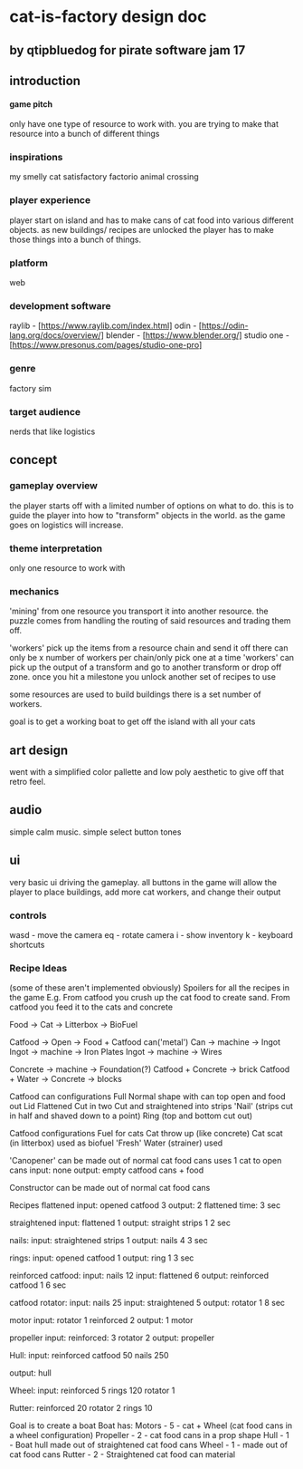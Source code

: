 # cat-is-factory design doc
## by qtipbluedog for pirate software jam 17

## introduction

#### game pitch
only have one type of resource to work with. you are trying to make that resource into a bunch of different things

### inspirations
my smelly cat
satisfactory
factorio
animal crossing

### player experience
player start on island and has to make cans of cat food into various different objects. as new buildings/ recipes are unlocked the player has to make those things into a bunch of things.

### platform
web

### development software
raylib - [https://www.raylib.com/index.html]
odin - [https://odin-lang.org/docs/overview/]
blender - [https://www.blender.org/]
studio one - [https://www.presonus.com/pages/studio-one-pro]

### genre
factory sim

### target audience
nerds that like logistics

## concept

### gameplay overview
the player starts off with a limited number of options on what to do. this is to guide the player into how to "transform" objects in the world. as the game goes on logistics will increase.

### theme interpretation
only one resource to work with

### mechanics
'mining' from one resource you transport it into another resource.
the puzzle comes from handling the routing of said resources and trading them off.

'workers' pick up the items from a resource chain and send it off there can only be x number of workers per chain/only pick one at a time 
'workers' can pick up the output of a transform and go to another transform or drop off zone.
once you hit a milestone you unlock another set of recipes to use

some resources are used to build buildings
there is a set number of workers.

goal is to get a working boat to get off the island with all your cats

## art design
went with a simplified color pallette and low poly aesthetic to give off that retro feel.

## audio
simple calm music. simple select button tones

## ui
very basic ui driving the gameplay. all buttons in the game will allow the player to place buildings, add more cat workers, and change their output 

### controls
wasd - move the camera
eq - rotate camera
i - show inventory
k - keyboard shortcuts

### Recipe Ideas
(some of these aren't implemented obviously)
Spoilers for all the recipes in the game
E.g.
From catfood you crush up the cat food to create sand.
From catfood you feed it to the cats and concrete

Food -> Cat -> Litterbox -> BioFuel

Catfood -> Open -> Food + Catfood can('metal')
Can -> machine -> Ingot
Ingot -> machine -> Iron Plates
Ingot -> machine -> Wires

Concrete -> machine -> Foundation(?)
Catfood + Concrete -> brick
Catfood + Water -> 
Concrete -> blocks

Catfood can configurations
Full
Normal shape with can top open and food out
Lid
Flattened
Cut in two
Cut and straightened into strips 
'Nail' (strips cut in half and shaved down to a point)
Ring (top and bottom cut out)

Catfood configurations
Fuel for cats
Cat throw up (like concrete)
Cat scat (in litterbox) used as biofuel
'Fresh' Water (strainer) used 

'Canopener' can be made out of normal cat food cans uses 1 cat to open cans
input: none
output: empty catfood cans + food

Constructor can be made out of normal cat food cans

Recipes
flattened
input: opened catfood 3
output: 2 flattened
time: 3 sec

straightened
input: flattened 1
output: straight strips 1
2 sec

nails: 
input: straightened strips 1
output: nails 4
3 sec

rings:
input: opened catfood 1
output: ring 1
3 sec

reinforced catfood:
input: nails 12
input: flattened 6
output: reinforced catfood 1
6 sec

catfood rotator:
input: nails 25
input: straightened 5
output: rotator 1
8 sec

motor 
input: 
rotator 1
reinforced 2
output: 1 motor

propeller
input: 
reinforced: 3
rotator 2
output: propeller

Hull: 
input: 
reinforced catfood 50
nails 250

output: hull

Wheel:
input: 
reinforced 5
rings 120
rotator 1

Rutter:
reinforced 20
rotator 2
rings 10

Goal is to create a boat
Boat has:
Motors - 5 - cat + Wheel (cat food cans in a wheel configuration)
Propeller - 2 - cat food cans in a prop shape
Hull - 1 - Boat hull made out of straightened cat food cans
Wheel - 1 - made out of cat food cans 
Rutter - 2 - Straightened cat food can material
